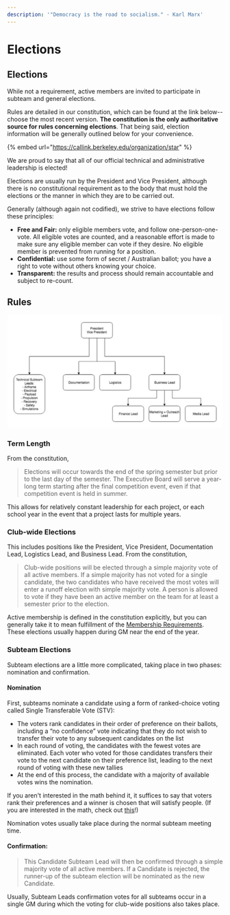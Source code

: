 ```yaml
---
description: '"Democracy is the road to socialism." - Karl Marx'
---
```


# Elections

## Elections

While not a requirement, active members are invited to participate in subteam and general elections.

Rules are detailed in our constitution, which can be found at the link below--choose the most recent version. **The constitution is the only authoritative source for rules concerning elections**. That being said, election information will be generally outlined below for your convenience.

{% embed url="https://callink.berkeley.edu/organization/star" %}

We are proud to say that all of our official technical and administrative leadership is elected!

Elections are usually run by the President and Vice President, although there is no constitutional requirement as to the body that must hold the elections or the manner in which they are to be carried out.

Generally \(although again not codified\), we strive to have elections follow these principles:

* **Free and Fair:** only eligible members vote, and follow one-person-one-vote. All eligible votes are counted, and a reasonable effort is made to make sure any eligible member can vote if they desire. No eligible member is prevented from running for a position.
* **Confidential:** use some form of secret / Australian ballot; you have a right to vote without others knowing your choice.
* **Transparent:** the results and process should remain accountable and subject to re-count.

## Rules

![Org chart; all positions pictured are on the Executive Board \(can vote to make team decisions\)](../.gitbook/assets/orgchart.PNG)

### Term Length

From the constitution,

> Elections will occur towards the end of the spring semester but prior to the last day of the semester. The Executive Board will serve a year-long term starting after the final competition event, even if that competition event is held in summer.

This allows for relatively constant leadership for each project, or each school year in the event that a project lasts for multiple years.

### Club-wide Elections

This includes positions like the President, Vice President, Documentation Lead, Logistics Lead, and Business Lead. From the constitution,

> Club-wide positions will be elected through a simple majority vote of all active members. If a simple majority has not voted for a single candidate, the two candidates who have received the most votes will enter a runoff election with simple majority vote. A person is allowed to vote if they have been an active member on the team for at least a semester prior to the election.

Active membership is defined in the constitution explicitly, but you can generally take it to mean fulfillment of the [Membership Requirements](membership-requirements.md). These elections usually happen during GM near the end of the year.

### Subteam Elections

Subteam elections are a little more complicated, taking place in two phases: nomination and confirmation.

#### Nomination

First, subteams nominate a candidate using a form of ranked-choice voting called Single Transferable Vote \(STV\):

* The voters rank candidates in their order of preference on their ballots, including a “no confidence” vote indicating that they do not wish to transfer their vote to any subsequent candidates on the list
* In each round of voting, the candidates with the fewest votes are eliminated. Each voter who voted for those candidates transfers their vote to the next candidate on their preference list, leading to the next round of voting with these new tallies
* At the end of this process, the candidate with a majority of available votes wins the nomination.

If you aren't interested in the math behind it, it suffices to say that voters rank their preferences and a winner is chosen that will satisfy people. \(If you are interested in the math, check out [this](https://en.wikipedia.org/wiki/Arrow%27s_impossibility_theorem)!\)

Nomination votes usually take place during the normal subteam meeting time.

#### Confirmation:

> This Candidate Subteam Lead will then be confirmed through a simple majority vote of all active members. If a Candidate is rejected, the runner-up of the subteam election will be nominated as the new Candidate.

Usually, Subteam Leads confirmation votes for all subteams occur in a single GM during which the voting for club-wide positions also takes place.

